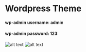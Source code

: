# Wordpress Theme
#### wp-admin username: admin
#### wp-admin password: 123
![alt text](http://oi68.tinypic.com/2utrhid.jpg)
![alt text](http://oi67.tinypic.com/2a5f8zn.jpg)
